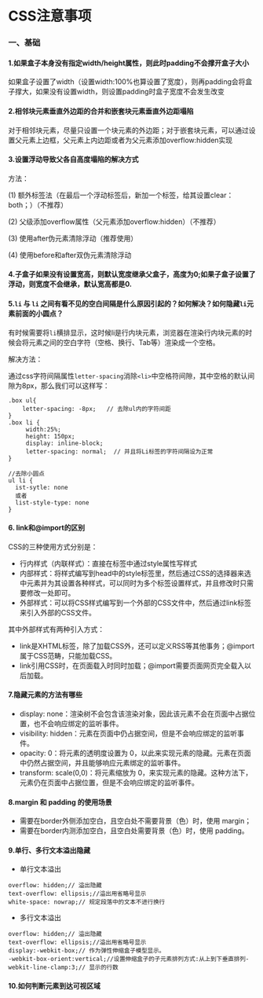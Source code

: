 # CSS注意事项

### 一、基础

#### 1.如果盒子本身没有指定width/height属性，则此时padding不会撑开盒子大小
如果盒子设置了width（设置width:100%也算设置了宽度），则再padding会将盒子撑大，如果没有设置width，则设置padding时盒子宽度不会发生改变

#### 2.相邻块元素垂直外边距的合并和嵌套块元素垂直外边距塌陷
对于相邻块元素，尽量只设置一个块元素的外边距；对于嵌套块元素，可以通过设置父元素上边框，父元素上内边距或者为父元素添加overflow:hidden实现

#### 3.设置浮动导致父各自高度塌陷的解决方式
方法：

(1) 额外标签法（在最后一个浮动标签后，新加一个标签，给其设置clear：both；）（不推荐）

(2) 父级添加overflow属性（父元素添加overflow:hidden）（不推荐）

(3) 使用after伪元素清除浮动（推荐使用）

(4) 使用before和after双伪元素清除浮动

#### 4.子盒子如果没有设置宽高，则默认宽度继承父盒子，高度为0;如果子盒子设置了浮动，则宽度不会继承，默认宽高都是0.

#### 5.`li` 与 `li` 之间有看不见的空白间隔是什么原因引起的？如何解决？如何隐藏`li`元素前面的小圆点？
有时候需要将`li`横排显示，这时候li是行内块元素，浏览器在渲染行内块元素的时候会将元素之间的空白字符（空格、换行、Tab等）渲染成一个空格。

解决方法：

通过css字符间隔属性`letter-spacing`消除`<li>`中空格符间隙，其中空格的默认间隙为8px，那么我们可以这样写：
```
.box ul{
	letter-spacing: -8px;   // 去除ul内的字符间距
}
.box li {
     width:25%; 
     height: 150px;
     display: inline-block;
     letter-spacing: normal;  // 并且将Li标签的字符间隔设为正常
}

//去除小圆点
ul li {
  ist-sytle: none
  或者
  list-style-type: none
}
```

#### 6. link和@import的区别
CSS的三种使用方式分别是：
- 行内样式（内联样式）：直接在标签中通过style属性写样式
- 内部样式：将样式编写到head中的style标签里，然后通过CSS的选择器来选中元素并为其设置各种样式，可以同时为多个标签设置样式，并且修改时只需要修改一处即可。
- 外部样式：可以将CSS样式编写到一个外部的CSS文件中，然后通过link标签来引入外部的CSS文件。

其中外部样式有两种引入方式：
- link是XHTML标签，除了加载CSS外，还可以定义RSS等其他事务；@import属于CSS范畴，只能加载CSS。
- link引用CSS时，在页面载入时同时加载；@import需要页面网页完全载入以后加载。

#### 7.隐藏元素的方法有哪些
- display: none：渲染树不会包含该渲染对象，因此该元素不会在页面中占据位置，也不会响应绑定的监听事件。
- visibility: hidden：元素在页面中仍占据空间，但是不会响应绑定的监听事件。
- opacity: 0：将元素的透明度设置为 0，以此来实现元素的隐藏。元素在页面中仍然占据空间，并且能够响应元素绑定的监听事件。
- transform: scale(0,0)：将元素缩放为 0，来实现元素的隐藏。这种方法下，元素仍在页面中占据位置，但是不会响应绑定的监听事件。
#### 8.margin 和 padding 的使用场景
- 需要在border外侧添加空白，且空白处不需要背景（色）时，使用 margin；
- 需要在border内测添加空白，且空白处需要背景（色）时，使用 padding。

#### 9.单行、多行文本溢出隐藏
- 单行文本溢出
```
overflow: hidden;// 溢出隐藏
text-overflow: ellipsis;//溢出用省略号显示
white-space: nowrap;// 规定段落中的文本不进行换行
```
- 多行文本溢出
```
overflow: hidden;// 溢出隐藏
text-overflow: ellipsis;//溢出用省略号显示
display:-webkit-box;// 作为弹性伸缩盒子模型显示。
-webkit-box-orient:vertical;//设置伸缩盒子的子元素排列方式:从上到下垂直排列-webkit-line-clamp:3;// 显示的行数

```
#### 10.如何判断元素到达可视区域

